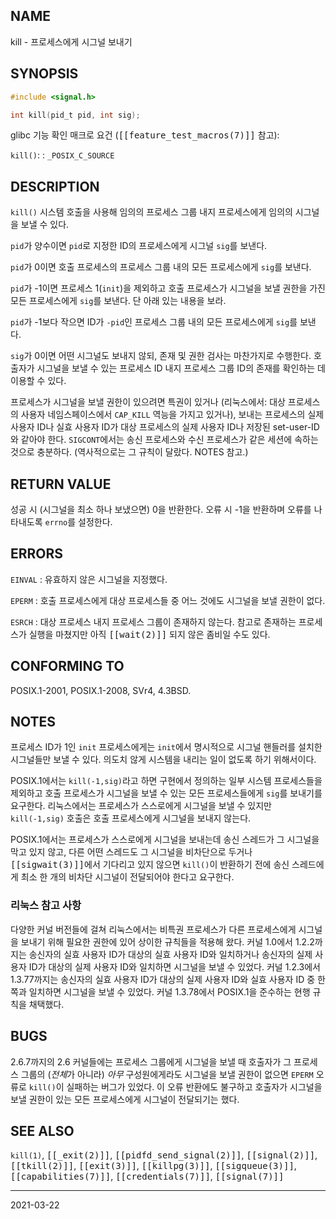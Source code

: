 ## NAME

kill - 프로세스에게 시그널 보내기

## SYNOPSIS

```c
#include <signal.h>

int kill(pid_t pid, int sig);
```

glibc 기능 확인 매크로 요건 (<tt>[[feature_test_macros(7)]]</tt> 참고):

`kill()`:
:   `_POSIX_C_SOURCE`

## DESCRIPTION

`kill()` 시스템 호출을 사용해 임의의 프로세스 그룹 내지 프로세스에게 임의의 시그널을 보낼 수 있다.

`pid`가 양수이면 `pid`로 지정한 ID의 프로세스에게 시그널 `sig`를 보낸다.

`pid`가 0이면 호출 프로세스의 프로세스 그룹 내의 모든 프로세스에게 `sig`를 보낸다.

`pid`가 -1이면 프로세스 1(`init`)을 제외하고 호출 프로세스가 시그널을 보낼 권한을 가진 모든 프로세스에게 `sig`를 보낸다. 단 아래 있는 내용을 보라.

`pid`가 -1보다 작으면 ID가 `-pid`인 프로세스 그룹 내의 모든 프로세스에게 `sig`를 보낸다.

`sig`가 0이면 어떤 시그널도 보내지 않되, 존재 및 권한 검사는 마찬가지로 수행한다. 호출자가 시그널을 보낼 수 있는 프로세스 ID 내지 프로세스 그룹 ID의 존재를 확인하는 데 이용할 수 있다.

프로세스가 시그널을 보낼 권한이 있으려면 특권이 있거나 (리눅스에서: 대상 프로세스의 사용자 네임스페이스에서 `CAP_KILL` 역능을 가지고 있거나), 보내는 프로세스의 실제 사용자 ID나 실효 사용자 ID가 대상 프로세스의 실제 사용자 ID나 저장된 set-user-ID와 같아야 한다. `SIGCONT`에서는 송신 프로세스와 수신 프로세스가 같은 세션에 속하는 것으로 충분하다. (역사적으로는 그 규칙이 달랐다. NOTES 참고.)

## RETURN VALUE

성공 시 (시그널을 최소 하나 보냈으면) 0을 반환한다. 오류 시 -1을 반환하며 오류를 나타내도록 `errno`를 설정한다.

## ERRORS

`EINVAL`
:   유효하지 않은 시그널을 지정했다.

`EPERM`
:   호출 프로세스에게 대상 프로세스들 중 어느 것에도 시그널을 보낼 권한이 없다.

`ESRCH`
:   대상 프로세스 내지 프로세스 그룹이 존재하지 않는다. 참고로 존재하는 프로세스가 실행을 마쳤지만 아직 <tt>[[wait(2)]]</tt> 되지 않은 좀비일 수도 있다.

## CONFORMING TO

POSIX.1-2001, POSIX.1-2008, SVr4, 4.3BSD.

## NOTES

프로세스 ID가 1인 `init` 프로세스에게는 `init`에서 명시적으로 시그널 핸들러를 설치한 시그널들만 보낼 수 있다. 의도치 않게 시스템을 내리는 일이 없도록 하기 위해서이다.

POSIX.1에서는 `kill(-1,sig)`라고 하면 구현에서 정의하는 일부 시스템 프로세스들을 제외하고 호출 프로세스가 시그널을 보낼 수 있는 모든 프로세스들에게 `sig`를 보내기를 요구한다. 리눅스에서는 프로세스가 스스로에게 시그널을 보낼 수 있지만 `kill(-1,sig)` 호출은 호출 프로세스에게 시그널을 보내지 않는다.

POSIX.1에서는 프로세스가 스스로에게 시그널을 보내는데 송신 스레드가 그 시그널을 막고 있지 않고, 다른 어떤 스레드도 그 시그널을 비차단으로 두거나 <tt>[[sigwait(3)]]</tt>에서 기다리고 있지 않으면 `kill()`이 반환하기 전에 송신 스레드에게 최소 한 개의 비차단 시그널이 전달되어야 한다고 요구한다.

### 리눅스 참고 사항

다양한 커널 버전들에 걸쳐 리눅스에서는 비특권 프로세스가 다른 프로세스에게 시그널을 보내기 위해 필요한 권한에 있어 상이한 규칙들을 적용해 왔다. 커널 1.0에서 1.2.2까지는 송신자의 실효 사용자 ID가 대상의 실효 사용자 ID와 일치하거나 송신자의 실제 사용자 ID가 대상의 실제 사용자 ID와 일치하면 시그널을 보낼 수 있었다. 커널 1.2.3에서 1.3.77까지는 송신자의 실효 사용자 ID가 대상의 실제 사용자 ID와 실효 사용자 ID 중 한쪽과 일치하면 시그널을 보낼 수 있었다. 커널 1.3.78에서 POSIX.1을 준수하는 현행 규칙을 채택했다.

## BUGS

2.6.7까지의 2.6 커널들에는 프로세스 그룹에게 시그널을 보낼 때 호출자가 그 프로세스 그룹의 (*전체*가 아니라) *아무* 구성원에게라도 시그널을 보낼 권한이 없으면 `EPERM` 오류로 `kill()`이 실패하는 버그가 있었다. 이 오류 반환에도 불구하고 호출자가 시그널을 보낼 권한이 있는 모든 프로세스에게 시그널이 전달되기는 했다.

## SEE ALSO

`kill(1)`, <tt>[[_exit(2)]]</tt>, <tt>[[pidfd_send_signal(2)]]</tt>, <tt>[[signal(2)]]</tt>, <tt>[[tkill(2)]]</tt>, <tt>[[exit(3)]]</tt>, <tt>[[killpg(3)]]</tt>, <tt>[[sigqueue(3)]]</tt>, <tt>[[capabilities(7)]]</tt>, <tt>[[credentials(7)]]</tt>, <tt>[[signal(7)]]</tt>

----

2021-03-22

